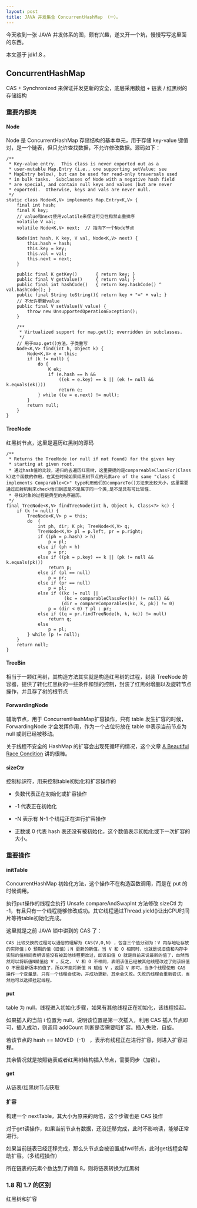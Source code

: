 ```yaml
---
layout: post
title: JAVA 并发集合 ConcurrentHashMap （一）。
---
```


今天收到一张 JAVA 并发体系的图，颇有兴趣，遂又开一个坑，慢慢写写这里面的东西。

本文基于 jdk1.8 。

## ConcurrentHashMap

CAS + Synchronized 来保证并发更新的安全，底层采用数组 + 链表 / 红黑树的存储结构

### 重要内部类

#### Node

Node 是 ConcurrentHashMap 存储结构的基本单元，用于存储 key-value 键值对，是一个链表，但只允许查找数据，不允许修改数据。源码如下：

```
/**
 * Key-value entry.  This class is never exported out as a
 * user-mutable Map.Entry (i.e., one supporting setValue; see
 * MapEntry below), but can be used for read-only traversals used
 * in bulk tasks.  Subclasses of Node with a negative hash field
 * are special, and contain null keys and values (but are never
 * exported).  Otherwise, keys and vals are never null.
 */
static class Node<K,V> implements Map.Entry<K,V> {
    final int hash;
    final K key;
    // value和next使用volatile来保证可见性和禁止重排序
    volatile V val;
    volatile Node<K,V> next;  // 指向下一个Node节点
 
    Node(int hash, K key, V val, Node<K,V> next) {
        this.hash = hash;
        this.key = key;
        this.val = val;
        this.next = next;
    }
 
    public final K getKey()       { return key; }
    public final V getValue()     { return val; }
    public final int hashCode()   { return key.hashCode() ^ val.hashCode(); }
    public final String toString(){ return key + "=" + val; }
    // 不允许更新value
    public final V setValue(V value) {
        throw new UnsupportedOperationException();
    }
 
    /**
     * Virtualized support for map.get(); overridden in subclasses.
     */
    // 用于map.get()方法，子类重写
    Node<K,V> find(int h, Object k) {
        Node<K,V> e = this;
        if (k != null) {
            do {
                K ek;
                if (e.hash == h &&
                    ((ek = e.key) == k || (ek != null && k.equals(ek))))
                    return e;
            } while ((e = e.next) != null);
        }
        return null;
    }
}
```

#### TreeNode

红黑树节点，这里是遍历红黑树的源码

```
/**
 * Returns the TreeNode (or null if not found) for the given key
 * starting at given root.
 * 通过hash值的比较，递归的去遍历红黑树，这里要提的是compareableClassFor(Class k)这个函数的作用，在某些时候如果红黑树节点的元素are of the same "class C implements Comparable<C>" type利用他们的compareTo()方法来比较大小，这里需要通过反射机制来check他们到底是不是属于同一个类,是不是具有可比较性.
 * 寻找对象的过程是典型的先序遍历。
 */
final TreeNode<K,V> findTreeNode(int h, Object k, Class<?> kc) {
    if (k != null) {
        TreeNode<K,V> p = this;
        do  {
            int ph, dir; K pk; TreeNode<K,V> q;
            TreeNode<K,V> pl = p.left, pr = p.right;
            if ((ph = p.hash) > h)
                p = pl;
            else if (ph < h)
                p = pr;
            else if ((pk = p.key) == k || (pk != null && k.equals(pk)))
                return p;
            else if (pl == null)
                p = pr;
            else if (pr == null)
                p = pl;
            else if ((kc != null ||
                      (kc = comparableClassFor(k)) != null) &&
                     (dir = compareComparables(kc, k, pk)) != 0)
                p = (dir < 0) ? pl : pr;
            else if ((q = pr.findTreeNode(h, k, kc)) != null)
                return q;
            else
                p = pl;
        } while (p != null);
    }
    return null;
}
```

#### TreeBin

相当于一颗红黑树，其构造方法其实就是构造红黑树的过程，封装 TreeNode 的容器，提供了转化红黑树的一些条件和锁的控制，封装了红黑树增删以及旋转节点操作，并且存了树的根节点

#### ForwardingNode

辅助节点，用于 ConcurrentHashMap扩容操作，只有 table 发生扩容的时候，ForwardingNode 才会发挥作用，作为一个占位符放在 table 中表示当前节点为 null 或则已经被移动。

关于线程不安全的 HashMap 的扩容会出现死循环的情况，这个文章 [A Beautiful Race Condition](https://mailinator.blogspot.com/2009/06/beautiful-race-condition.html) 讲的很棒。

#### sizeCtr

控制标识符，用来控制table初始化和扩容操作的

* 负数代表正在初始化或扩容操作

* -1 代表正在初始化

* -N 表示有 N-1 个线程正在进行扩容操作

* 正数或 0 代表 hash 表还没有被初始化，这个数值表示初始化或下一次扩容的大小。

### 重要操作

#### initTable

ConcurrentHashMap 初始化方法，这个操作不在构造函数调用，而是在 put 的时候调用。

执行put操作的线程会执行 Unsafe.compareAndSwapInt 方法修改 sizeCtl 为 -1，有且只有一个线程能够修改成功。其它线程通过Thread.yield()让出CPU时间片等待table初始化完成。

这里就是之前 JAVA 锁中讲到的 CAS 了：

```
CAS 比较交换的过程可以通俗的理解为 CAS(V,O,N) ，包含三个值分别为：V 内存地址存放的实际值；O 预期的值（旧值）；N 更新的新值。当 V 和 O 相同时，也就是说旧值和内存中实际的值相同表明该值没有被其他线程更改过，即该旧值 O 就是目前来说最新的值了，自然而然可以将新值N赋值给 V 。反之， V 和 O 不相同，表明该值已经被其他线程改过了则该旧值 O 不是最新版本的值了，所以不能将新值 N 赋给 V ，返回 V 即可。当多个线程使用 CAS 操作一个变量是，只有一个线程会成功，并成功更新，其余会失败。失败的线程会重新尝试，当然也可以选择挂起线程。
```

#### put

table 为 null，线程进入初始化步骤，如果有其他线程正在初始化，该线程挂起。

如果插入的当前 i 位置为 null，说明该位置是第一次插入，利用 CAS 插入节点即可，插入成功，则调用 addCount 判断是否需要哦扩容。插入失败，自旋。

若该节点的 hash == MOVED（-1） ，表示有线程正在进行扩容，则进入扩容进程。

其余情况就是按照链表或者红黑树结构插入节点，需要同步（加锁）。

#### get

从链表/红黑树节点获取

#### 扩容

构建一个 nextTable，其大小为原来的两倍，这个步骤也是 CAS 操作

对于get读操作，如果当前节点有数据，还没迁移完成，此时不影响读，能够正常进行。

如果当前链表已经迁移完成，那么头节点会被设置成fwd节点，此时get线程会帮助扩容。（多线程操作）

所在链表的元素个数达到了阀值 8，则将链表转换为红黑树

### 1.8 和 1.7 的区别

红黑树和扩容




